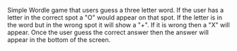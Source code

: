 Simple Wordle game that users guess a three letter word. If the user has a letter in the correct spot a "O" would appear on that spot. If the letter is in the word but in the wrong spot it will show a "+". If it is wrong then a "X" will appear. Once the user guess the correct answer then the answer will appear in the bottom of the screen.
